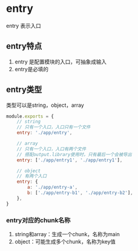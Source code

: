 # entry

entry 表示入口

## entry特点

1. entry 是配置模块的入口，可抽象成输入
2. entry是必填的

## entry类型

类型可以是string，object，array

```js
module.exports = {
    // string
    // 只有一个入口，入口只有一个文件
    entry: './app/entry',

    // array
    // 只有一个入口，入口有两个文件
    // 搭配output.library使用时，只有最后一个会被导出
    entry: ['./app/entry1', './app/entry1'],

    // object
    // 有两个入口
    entry: {
        a: './app/entry-a',
        b: ['./app/entry-b1', './app/entry-b2'],
    },
}
```

### entry对应的chunk名称

1. string和array：生成一个chunk，名称为main
2. object：可能生成多个chunk，名称为key值
